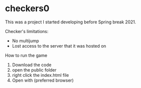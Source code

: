 # checkers0

This was a project I started developing before Spring break 2021.

Checker's limitations:
- No multijump
- Lost access to the server that it was hosted on


How to run the game
1. Download the code
2. open the public folder
3. right click the index.html file
4. Open with (preferred browser)
